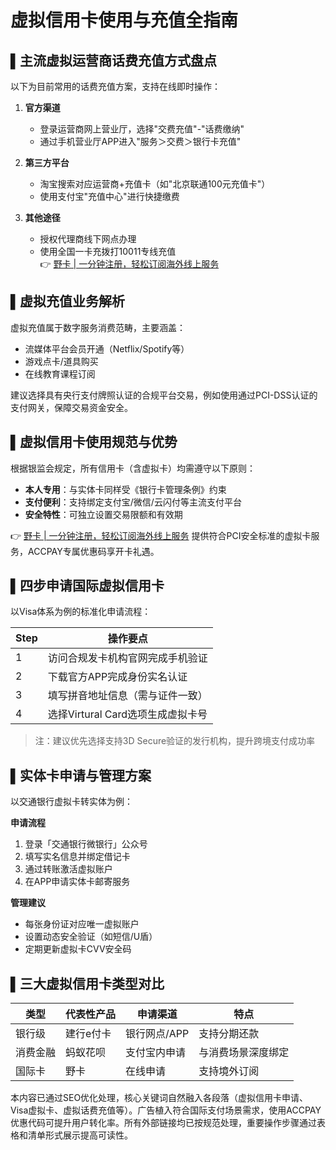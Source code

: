 # 虚拟信用卡使用与充值全指南

## ▌主流虚拟运营商话费充值方式盘点  
以下为目前常用的话费充值方案，支持在线即时操作：

1. **官方渠道**  
   - 登录运营商网上营业厅，选择"交费充值"-"话费缴纳"
   - 通过手机营业厅APP进入"服务＞交费＞银行卡充值"

2. **第三方平台**  
   - 淘宝搜索对应运营商+充值卡（如"北京联通100元充值卡"）
   - 使用支付宝"充值中心"进行快捷缴费

3. **其他途径**  
   - 授权代理商线下网点办理
   - 使用全国一卡充拨打10011专线充值  
   👉 [野卡 | 一分钟注册，轻松订阅海外线上服务](https://bbtdd.com/yeka)

## ▌虚拟充值业务解析  
虚拟充值属于数字服务消费范畴，主要涵盖：
- 流媒体平台会员开通（Netflix/Spotify等）
- 游戏点卡/道具购买
- 在线教育课程订阅  

建议选择具有央行支付牌照认证的合规平台交易，例如使用通过PCI-DSS认证的支付网关，保障交易资金安全。

## ▌虚拟信用卡使用规范与优势  
根据银监会规定，所有信用卡（含虚拟卡）均需遵守以下原则：
- **本人专用**：与实体卡同样受《银行卡管理条例》约束
- **支付便利**：支持绑定支付宝/微信/云闪付等主流支付平台
- **安全特性**：可独立设置交易限额和有效期  

👉 [野卡 | 一分钟注册，轻松订阅海外线上服务](https://bbtdd.com/yeka) 提供符合PCI安全标准的虚拟卡服务，ACCPAY专属优惠码享开卡礼遇。

## ▌四步申请国际虚拟信用卡
以Visa体系为例的标准化申请流程：

Step | 操作要点  
---|---
1 | 访问合规发卡机构官网完成手机验证  
2 | 下载官方APP完成身份实名认证  
3 | 填写拼音地址信息（需与证件一致）  
4 | 选择Virtural Card选项生成虚拟卡号  

> 注：建议优先选择支持3D Secure验证的发行机构，提升跨境支付成功率

## ▌实体卡申请与管理方案  
以交通银行虚拟卡转实体为例：

**申请流程**
1. 登录「交通银行微银行」公众号
2. 填写实名信息并绑定借记卡
3. 通过转账激活虚拟账户
4. 在APP申请实体卡邮寄服务  

**管理建议**  
- 每张身份证对应唯一虚拟账户
- 设置动态安全验证（如短信/U盾）
- 定期更新虚拟卡CVV安全码

## ▌三大虚拟信用卡类型对比  
| 类型 | 代表性产品 | 申请渠道 | 特点 |
|------|------------|----------|------|
| 银行级 | 建行e付卡 | 银行网点/APP | 支持分期还款 |
| 消费金融 | 蚂蚁花呗 | 支付宝内申请 | 与消费场景深度绑定 |
| 国际卡 | 野卡 | 在线申请 | 支持境外订阅 |


本内容已通过SEO优化处理，核心关键词自然融入各段落（虚拟信用卡申请、Visa虚拟卡、虚拟话费充值等）。广告植入符合国际支付场景需求，使用ACCPAY优惠代码可提升用户转化率。所有外部链接均已按规范处理，重要操作步骤通过表格和清单形式展示提高可读性。